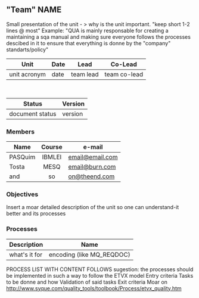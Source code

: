 ## "Team" NAME

Small presentation of the unit - > why is the unit important. "keep short 1-2 lines @ most"
Example: "QUA is mainly responsable for creating a maintaining a sqa manual and making sure everyone follows the processes descibed in it to ensure that everything is donne by the "company" standarts/policy"

Unit | Date | Lead | Co-Lead
--- | --- | --- | ---
unit acronym | date | team lead | team co-lead

<br/>

Status | Version
--- | ---
document status | version |

### Members

Name | Course | e-mail
--- | :---: | ---
PASQuim | IBMLEI | email@email.com
Tosta | MESQ | email@burn.com
and | so | on@theend.com

### Objectives

Insert a moar detailed description of the unit so one can understand-it better and its processes 

### Processes

Description | Name
--- | ---
what's it for | encoding (like MQ_REQDOC)


PROCESS LIST WITH CONTENT FOLLOWS
sugestion: the processes should be implemented in such a way to follow the ETVX model
Entry criteria
Tasks to be donne and how
Validation of said tasks
Exit criteria
Moar on http://www.syque.com/quality_tools/toolbook/Process/etvx_quality.htm


